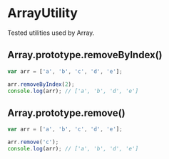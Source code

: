 # ArrayUtility
Tested utilities used by Array.

## Array.prototype.removeByIndex()

```javascript
var arr = ['a', 'b', 'c', 'd', 'e'];

arr.removeByIndex(2);
console.log(arr); // ['a', 'b', 'd', 'e']
```
## Array.prototype.remove()

```javascript
var arr = ['a', 'b', 'c', 'd', 'e'];

arr.remove('c');
console.log(arr); // ['a', 'b', 'd', 'e']
```
